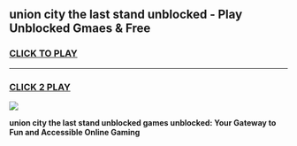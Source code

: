 
## union city the last stand unblocked - Play Unblocked Gmaes & Free
<h3>
<a href="https://news.freeplayer.one?title=union_city_the_last_stand_unblocked&ref=23F">CLICK TO PLAY</a></h3>
<hr>

<h3>
<a href="https://news.freeplayer.one?title=union_city_the_last_stand_unblocked&ref=23F">CLICK 2 PLAY</a>
  
</h3>

<a href="https://news.freeplayer.one?title=union_city_the_last_stand_unblocked&ref=23F/"><img src="https://clearcache.store/games.png"></a>


**union city the last stand unblocked games unblocked: Your Gateway to Fun and Accessible Online Gaming**
